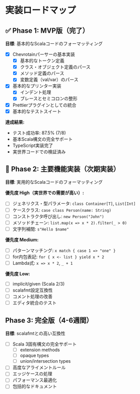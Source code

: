 # 実装ロードマップ

## ✅ Phase 1: MVP版（完了）

**目標**: 基本的なScalaコードのフォーマッティング

- [x] Chevrotainパーサーの基本実装
  - [x] 基本的なトークン定義
  - [x] クラス・オブジェクト定義のパース
  - [x] メソッド定義のパース
  - [x] 変数定義（val/var）のパース
- [x] 基本的なプリンター実装
  - [x] インデント処理
  - [x] ブレースとセミコロンの整形
- [x] Prettierプラグインとしての統合
- [x] 基本的なテストスイート

**達成結果:**
- テスト成功率: 87.5% (7/8)
- 基本Scala構文の完全サポート
- TypeScript実装完了
- 実世界コードでの検証済み

## 🚧 Phase 2: 主要機能実装（次期実装）

**目標**: 実用的なScalaコードのフォーマッティング

**優先度 High（実世界での需要が高い）:**
- [ ] ジェネリクス・型パラメータ: `class Container[T]`, `List[Int]`
- [ ] ケースクラス: `case class Person(name: String)`
- [ ] コンストラクタ呼び出し: `new Person("John")`
- [ ] メソッドチェーン: `list.map(x => x * 2).filter(_ > 0)`
- [ ] 文字列補間: `s"Hello $name"`

**優先度 Medium:**
- [ ] パターンマッチング: `x match { case 1 => "one" }`
- [ ] for内包表記: `for { x <- list } yield x * 2`
- [ ] Lambda式: `x => x * 2`, `_ + 1`

**優先度 Low:**
- [ ] implicit/given (Scala 2/3)
- [ ] scalafmt設定互換性
- [ ] コメント処理の改善
- [ ] エディタ統合のテスト

## Phase 3: 完全版（4-6週間）

**目標**: scalafmtとの高い互換性

- [ ] Scala 3固有構文の完全サポート
  - [ ] extension methods
  - [ ] opaque types
  - [ ] union/intersection types
- [ ] 高度なアライメントルール
- [ ] エッジケースの処理
- [ ] パフォーマンス最適化
- [ ] 包括的なドキュメント
